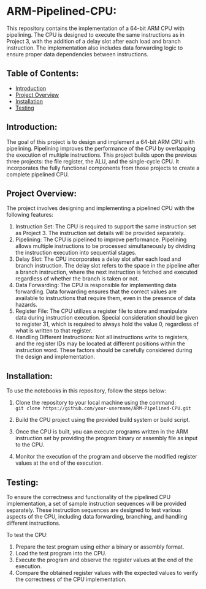 # ARM-Pipelined-CPU:

This repository contains the implementation of a 64-bit ARM CPU with pipelining. The CPU is designed to execute the same instructions as in Project 3, with the addition of a delay slot after each load and branch instruction. The implementation also includes data forwarding logic to ensure proper data dependencies between instructions.

## Table of Contents:
* [Introduction](https://github.com/hwangsab/ARM-Pipelined-CPU/blob/main/README.md#introduction)
* [Project Overview](https://github.com/hwangsab/ARM-Pipelined-CPU/blob/main/README.md#project-overview)
* [Installation](https://github.com/hwangsab/ARM-Pipelined-CPU/blob/main/README.md#installation)
* [Testing](https://github.com/hwangsab/ARM-Pipelined-CPU/blob/main/README.md#testing)

## Introduction:
The goal of this project is to design and implement a 64-bit ARM CPU with pipelining. Pipelining improves the performance of the CPU by overlapping the execution of multiple instructions. This project builds upon the previous three projects: the file register, the ALU, and the single-cycle CPU. It incorporates the fully functional components from those projects to create a complete pipelined CPU.

## Project Overview: 
The project involves designing and implementing a pipelined CPU with the following features:
1. Instruction Set: The CPU is required to support the same instruction set as Project 3. The instruction set details will be provided separately.
2. Pipelining: The CPU is pipelined to improve performance. Pipelining allows multiple instructions to be processed simultaneously by dividing the instruction execution into sequential stages.
3. Delay Slot: The CPU incorporates a delay slot after each load and branch instruction. The delay slot refers to the space in the pipeline after a branch instruction, where the next instruction is fetched and executed regardless of whether the branch is taken or not.
4. Data Forwarding: The CPU is responsible for implementing data forwarding. Data forwarding ensures that the correct values are available to instructions that require them, even in the presence of data hazards.
5. Register File: The CPU utilizes a register file to store and manipulate data during instruction execution. Special consideration should be given to register 31, which is required to always hold the value 0, regardless of what is written to that register.
6. Handling Different Instructions: Not all instructions write to registers, and the register IDs may be located at different positions within the instruction word. These factors should be carefully considered during the design and implementation.

## Installation:
To use the notebooks in this repository, follow the steps below:

  1. Clone the repository to your local machine using the command:   
  `git clone https://github.com/your-username/ARM-Pipelined-CPU.git`
       
  2. Build the CPU project using the provided build system or build script.
        
  3. Once the CPU is built, you can execute programs written in the ARM instruction set by providing the program binary or assembly file as input to the CPU.
        
  4. Monitor the execution of the program and observe the modified register values at the end of the execution.

## Testing:
To ensure the correctness and functionality of the pipelined CPU implementation, a set of sample instruction sequences will be provided separately. These instruction sequences are designed to test various aspects of the CPU, including data forwarding, branching, and handling different instructions.

To test the CPU:
1. Prepare the test program using either a binary or assembly format.
2. Load the test program into the CPU.
3. Execute the program and observe the register values at the end of the execution.
4. Compare the obtained register values with the expected values to verify the correctness of the CPU implementation.
